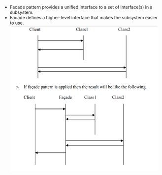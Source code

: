 * Facade pattern provides a unified interface to a set of interface(s) in a subsystem.
* Facade defines a higher-level interface that makes the subsystem easier to use.
![Diagram](Facade.png)